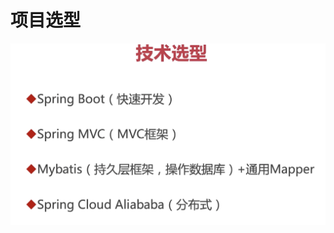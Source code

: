 # 项目选型

![picture 8](images/360c9a2ddbf2ace2b291abbc2f624283ce118584991891ea4e4e23fff7dbe303.png)  


